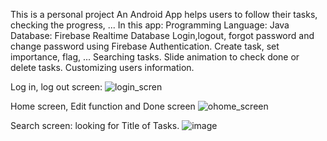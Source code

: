 This is a personal project
An Android App helps users to follow their tasks, checking the progress, ...
In this app: 
Programming Language: Java
Database: Firebase Realtime Database
Login,logout, forgot password and change password using Firebase Authentication.
Create task, set importance, flag, ...
Searching tasks. 
Slide animation to check done or delete tasks. 
Customizing users information. 

Log in, log out screen: 
![login_scren](https://github.com/DannyEggy/ReminderApp/assets/125853072/1efa81c0-5f77-42f3-accf-6403e058f64d)

Home screen, Edit function and Done screen
![ohome_screen](https://github.com/DannyEggy/ReminderApp/assets/125853072/569aed4c-f3fd-4ac6-bcb6-2644a24c6ba4)

Search screen: looking for Title of Tasks. 
![image](https://github.com/DannyEggy/ReminderApp/assets/125853072/a7f23d74-1b00-4093-a7d0-76ed41839370)

